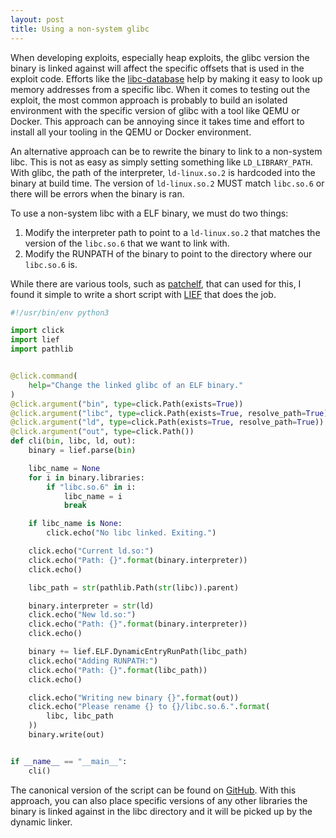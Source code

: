 ```yaml
---
layout: post
title: Using a non-system glibc
---
```


When developing exploits, especially heap exploits, the glibc version the
binary is linked against will affect the specific offsets that is used in the
exploit code. Efforts like the [libc-database][libc-database] help by making it
easy to look up memory addresses from a specific libc. When it comes to testing
out the exploit, the most common approach is probably to build an isolated
environment with the specific version of glibc with a tool like QEMU or Docker.
This approach can be annoying since it takes time and effort to install all
your tooling in the QEMU or Docker environment.

An alternative approach can be to rewrite the binary to link to a non-system
libc. This is not as easy as simply setting something like `LD_LIBRARY_PATH`.
With glibc, the path of the interpreter, `ld-linux.so.2` is  hardcoded into
the binary at build time. The version of `ld-linux.so.2` MUST match `libc.so.6`
or there will be errors when the binary is ran.

To use a non-system libc with a ELF binary, we must do two things:

1. Modify the interpreter path to point to a `ld-linux.so.2` that matches the
   version of the `libc.so.6` that we want to link with.
2. Modify the RUNPATH of the binary to point to the directory where our
   `libc.so.6` is.

While there are various tools, such as [patchelf][patchelf], that can used
for this, I found it simple to write a short script with [LIEF][lief] that does
the job.

```python
#!/usr/bin/env python3

import click
import lief
import pathlib


@click.command(
    help="Change the linked glibc of an ELF binary."
)
@click.argument("bin", type=click.Path(exists=True))
@click.argument("libc", type=click.Path(exists=True, resolve_path=True))
@click.argument("ld", type=click.Path(exists=True, resolve_path=True))
@click.argument("out", type=click.Path())
def cli(bin, libc, ld, out):
    binary = lief.parse(bin)

    libc_name = None
    for i in binary.libraries:
        if "libc.so.6" in i:
            libc_name = i
            break

    if libc_name is None:
        click.echo("No libc linked. Exiting.")

    click.echo("Current ld.so:")
    click.echo("Path: {}".format(binary.interpreter))
    click.echo()

    libc_path = str(pathlib.Path(str(libc)).parent)

    binary.interpreter = str(ld)
    click.echo("New ld.so:")
    click.echo("Path: {}".format(binary.interpreter))
    click.echo()

    binary += lief.ELF.DynamicEntryRunPath(libc_path)
    click.echo("Adding RUNPATH:")
    click.echo("Path: {}".format(libc_path))
    click.echo()

    click.echo("Writing new binary {}".format(out))
    click.echo("Please rename {} to {}/libc.so.6.".format(
        libc, libc_path
    ))
    binary.write(out)


if __name__ == "__main__":
    cli()
```

The canonical version of the script can be found on [GitHub][github-reutils].
With this approach, you can also place specific versions of any other libraries
the binary is linked against in the libc directory and it will be picked up by
the dynamic linker.

[libc-database]: https://github.com/niklasb/libc-database
[patchelf]: https://nixos.org/patchelf.html
[lief]: https://lief.quarkslab.com
[github-reutils]: https://github.com/Ayrx/reutils/blob/master/change_glibc
